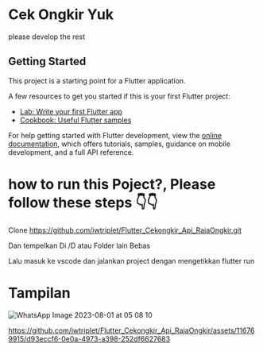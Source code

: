 # Cek Ongkir Yuk

please develop the rest

## Getting Started

This project is a starting point for a Flutter application.

A few resources to get you started if this is your first Flutter project:

- [Lab: Write your first Flutter app](https://docs.flutter.dev/get-started/codelab)
- [Cookbook: Useful Flutter samples](https://docs.flutter.dev/cookbook)

For help getting started with Flutter development, view the
[online documentation](https://docs.flutter.dev/), which offers tutorials,
samples, guidance on mobile development, and a full API reference.


#  how to run this Poject?, Please follow these steps 👇👇

Clone https://github.com/iwtriplet/Flutter_Cekongkir_Api_RajaOngkir.git

Dan tempelkan Di /D atau Folder lain Bebas

Lalu masuk ke vscode dan jalankan project dengan mengetikkan flutter run

# Tampilan 

![WhatsApp Image 2023-08-01 at 05 08 10](https://github.com/iwtriplet/Flutter_Cekongkir_Api_RajaOngkir/assets/116769915/d2aefda5-61ff-43d7-8ad4-26c601d8c556)



https://github.com/iwtriplet/Flutter_Cekongkir_Api_RajaOngkir/assets/116769915/d93eccf6-0e0a-4973-a398-252df6627683


